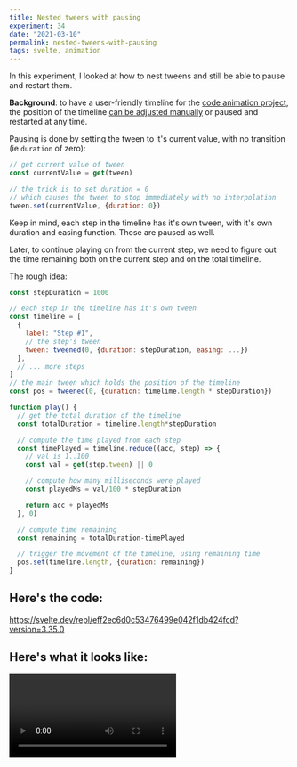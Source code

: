 ```yaml
---
title: Nested tweens with pausing
experiment: 34
date: "2021-03-10"
permalink: nested-tweens-with-pausing
tags: svelte, animation
---
```


In this experiment, I looked at how to nest tweens and still be able to pause and restart them.

**Background**: to have a user-friendly timeline for the [code animation project](/tag/code-video), the position of the timeline [can be adjusted manually](/posts/timeline-selection) or paused and restarted at any time.

Pausing is done by setting the tween to it's current value, with no transition (ie `duration` of zero):

```javascript
// get current value of tween
const currentValue = get(tween)

// the trick is to set duration = 0
// which causes the tween to stop immediately with no interpolation
tween.set(currentValue, {duration: 0})
```

Keep in mind, each step in the timeline has it's own tween, with it's own duration and easing function. Those are paused as well.

Later, to continue playing on from the current step, we need to figure out the time remaining both on the current step and on the total timeline.

The rough idea:

```javascript
const stepDuration = 1000

// each step in the timeline has it's own tween
const timeline = [
  {
    label: "Step #1",
    // the step's tween
    tween: tweened(0, {duration: stepDuration, easing: ...})
  },
  // ... more steps
]
// the main tween which holds the position of the timeline
const pos = tweened(0, {duration: timelime.length * stepDuration})

function play() {
  // get the total duration of the timeline
  const totalDuration = timeline.length*stepDuration

  // compute the time played from each step
  const timePlayed = timeline.reduce((acc, step) => {
    // val is 1..100
    const val = get(step.tween) || 0

    // compute how many milliseconds were played
    const playedMs = val/100 * stepDuration

    return acc + playedMs
  }, 0)

  // compute time remaining
  const remaining = totalDuration-timePlayed

  // trigger the movement of the timeline, using remaining time
  pos.set(timeline.length, {duration: remaining})
}
```

## Here's the code:

https://svelte.dev/repl/eff2ec6d0c53476499e042f1db424fcd?version=3.35.0

## Here's what it looks like:

<video controls src="https://res.cloudinary.com/dzwnkx0mk/video/upload/v1615408819/1000experiments.dev/nested-tweens-with-continuation_sn9hlz.mp4"/>
